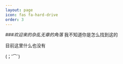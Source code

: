 ```yaml
---
layout: page
icon: fas fa-hard-drive
order: 3
---
```

###*欢迎来的杂乱无章的角落*
我不知道你是怎么找到这的


目前这里什么也没有

(；′⌒`)
